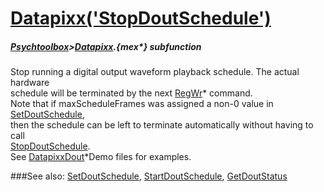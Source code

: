 # [Datapixx('StopDoutSchedule')](Datapixx-StopDoutSchedule) 
##### [Psychtoolbox](Psychtoolbox)>[Datapixx](Datapixx).{mex*} subfunction


Stop running a digital output waveform playback schedule. The actual hardware  
schedule will be terminated by the next [RegWr](RegWr)\* command.  
Note that if maxScheduleFrames was assigned a non-0 value in [SetDoutSchedule](SetDoutSchedule),  
then the schedule can be left to terminate automatically without having to call  
[StopDoutSchedule](StopDoutSchedule).  
See [DatapixxDout](DatapixxDout)\*Demo files for examples.  
  


###See also:
[SetDoutSchedule](Datapixx-SetDoutSchedule), [StartDoutSchedule](Datapixx-StartDoutSchedule), [GetDoutStatus](Datapixx-GetDoutStatus)
